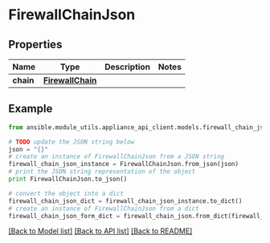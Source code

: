 # FirewallChainJson


## Properties
Name | Type | Description | Notes
------------ | ------------- | ------------- | -------------
**chain** | [**FirewallChain**](FirewallChain.md) |  | 

## Example

```python
from ansible.module_utils.appliance_api_client.models.firewall_chain_json import FirewallChainJson

# TODO update the JSON string below
json = "{}"
# create an instance of FirewallChainJson from a JSON string
firewall_chain_json_instance = FirewallChainJson.from_json(json)
# print the JSON string representation of the object
print FirewallChainJson.to_json()

# convert the object into a dict
firewall_chain_json_dict = firewall_chain_json_instance.to_dict()
# create an instance of FirewallChainJson from a dict
firewall_chain_json_form_dict = firewall_chain_json.from_dict(firewall_chain_json_dict)
```
[[Back to Model list]](../README.md#documentation-for-models) [[Back to API list]](../README.md#documentation-for-api-endpoints) [[Back to README]](../README.md)


